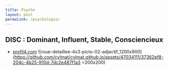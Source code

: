 ```yaml
---
title: Psycho
layout: post
permalink: /psychologie/
---
```


DISC : Dominant, Influent, Stable, Consciencieux
---
* [profil4.com](https://profil4.com/documentation)
![roue-detaillee-4x3-picto-02-adjectif_1200x900](https://github.com/cylmat/cylmat.github.io/assets/47034111/37362ef8-204c-4b25-910d-7dc2e487f1a3 =200x200)
